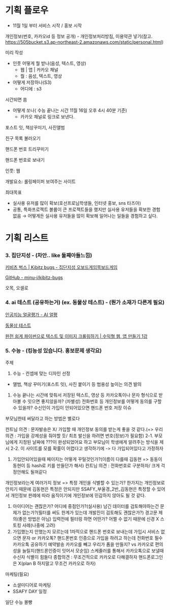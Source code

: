 # 기획 플로우

 - 11월 1일 부터 서비스 시작 / 홍보 시작

개인정보(번호, 카카오id 등 정보 공개) - 개인정보처리방침, 이용약관 넣기(참고. https://505bucket.s3.ap-northeast-2.amazonaws.com/static/personal.html)

미리 작성

- 인풋 어떻게 뭘 받나(음성, 텍스트, 영상)
    - 웹 | 앱 | 카카오 채널
    - 뭘 : 음성, 텍스트, 영상
- 어떻게 저장하나(S3)
    - 어디에 : s3

시간되면 쏨

- 어떻게 쏘나( 수능 끝나는 시간 11월 16일 오후 4시 40분 기준)
    - 카카오 채널로 링크로 보낸다.

포스트 잇, 책상꾸미기, 사진앨범

친구 목록 불러오기

핸드폰 번호 트리꾸미기

핸드폰 번호로 보내기

인풋: 웹 

개발요소: 롤링페이퍼 보여주는 사이트

최대목표

- 실사용 유저를 많이 확보(호선프로님학생들, 인터넷 홍보, sns 타즈아)
- 공통, 특화프로젝트 볼륨이 큰 프로젝트들을 했지만 실사용 유저들을 확보한 경험 없음 → 어떻게든 실사용 유저들을 많이 확보해 일어나는 일들을 경험하고 싶다.


# 기획 리스트

### 3. 집단지성 - (차안.. like 둘째아들느낌)

[키비츠 벅스 | Kibitz bugs - 집단지성 오보드게임목보드게임](https://kibitz-bugs.xyz/)

[GitHub - minu-j/kibitz-bugs](https://github.com/minu-j/kibitz-bugs/tree/master)

오목, 오셀로

### 4. ai 테스트 (공유하는거) (ex. 동물상 테스트) - (뭔가 소재가 다른게 필요)

[인공지능 얼굴평가 - AI 얼평](https://facetest1.netlify.app/)

[동물상 테스트](https://animalface.site/ko/index.html)

[완전 쉽게 파이썬으로 텍스트 및 이미지 크롤링하기 | 수익형 웹, 앱 만들기 1강](https://www.youtube.com/watch?v=ZTJjW7XuHIY&list=PLU9-uwewPMe2-vtJAgWB6SNhHcTjJDgEO)

### 5. 수능 - (킹능성 있습니다. 홍보문제 생각요)



주제

1. 수능 - 컨셉에 맞는 디자인 선정
- 앨범, 책상 꾸미기(포스트 잇), 사진 붙이기 등 범용성 높이는 의견 발의
1. 수능 끝나는 시간에 맞춰서 저장된 텍스트, 영상 등 카카오톡이나 문자 형식으로 받아볼 수 잇으면 좋지않을까?
   (차별성)
   전화번호 등 개인정보를 어떻게 동의를 구할 수 있을까?
   수신인이 가입이 안되어있으면 핸드폰 번호 저장 이슈

부모님한테 써달라고 하는 방법은 별로다

컨트님 의견 : 문자발송은 X/ 가입할 때 개인정보 동의를 받는게 좋을 것 같다.(=> 우리의견 : 가입을 강제성을 줘야할 듯/ 최초 발신을 하려면 번호(정보)가 필요함)
2-1. 부모님에게 지정된 날짜에 ???이 완성되었어요 하고 부모님이 학생에게 알려주는 방식을 제시
2-2. 이 사이트를 모를 확률이 어렵다고 생각하기에 -> 다 가입되어있다고 가정하자

1. 가입안되어있을때 페이지는 어떻게 꾸밀것인가?(이름이 다를때 김동현 => 동동이 동현이 등 hash로 키를 만들던가 해서)
   컨트님 의견 : 전화번호로 구분하자/ 크게 걱정안해도 될꺼같다

개인정보라는게 여러가지 정보 => 특정 개인을 식별할 수 있는가? 한가지는 개인정보로 안치기 때문에 김동현은 특정은 안되지만 SSAFY_부울경_2반_김동현은 특정할 수 있어서 개인정보
판례에 따라 움직이기에 개인정보에 민감하지 않아도 될 것 같다.

1. 아이디어는 괜찮은가? 어디에 중점인가?(실사용) 남긴 데이터를 검토해야하는건 문제가 없는가?(필터를 써도 한계가 있는데 개발진이 검토해도 괜찮은가?)
   경고문 제의(좋은 방법은 아님) 입력전에 필터링 하면 어떤가? 어쩔 수 없기 때문에 신경 X
   스토킹 사례(나중에 고려)
2. 가입했는지 안했는지 모르는데 1차적으로 핸드폰 번호로 보내는데 가입시 서비스 없으면 문자 or 카카오톡? 핸드폰번호 인증으로 가입을 하려고 하는데 전화번호 필수 카카오톡 공유하기 예약발송
   카카오를 빼고 우리가 폼을 만들지? vs 카카오로 편의성을 늘릴지(핸드론인증이 잇어서 모순임)
   스케줄러를 통해서 카카오톡으로 보낼때 수신자 식별이 힘들다
   종합의견 : 무조건적으로 카카오로 다해결하자 핸드폰로그인은 X(plan B 하지말고 무조건 카카오로 하자)

마케팅(필요)

- 소셜미디어로 마케팅
- SSAFY DAY 일정

일단 수능 몰빵
